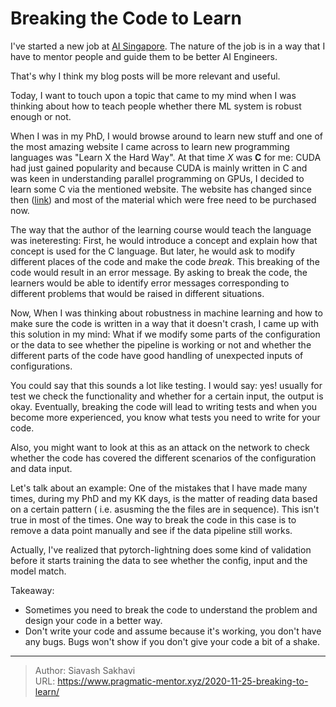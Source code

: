 # Breaking the Code to Learn



I've started a new job at [AI Singapore](https://www.aisingapore.org). The nature of the job is in a way that I have to mentor people and guide them to be better AI Engineers.

That's why I think my blog posts will be more relevant and useful.

Today, I want to touch upon a topic that came to my mind when I was thinking about how to teach people whether there ML system is robust enough or not.

When I was in my PhD, I would browse around to learn new stuff and one of the most amazing website I came across to learn new programming languages was "Learn X the Hard Way". At that time *X* was **C** for me: CUDA had just gained popularity and because CUDA is mainly written in C and was keen in understanding parallel programming on GPUs, I decided to learn some C via the mentioned website. The website has changed since then ([link](https://learncodethehardway.org/)) and most of the material which were free need to be purchased now.

The way that the author of the learning course would teach the language was ineteresting: First, he would introduce a concept and explain how that concept is used for the C language. But later, he would ask to modify different places of the code and make the code *break*. This breaking of the code would result in an error message. By asking to break the code, the learners would be able to identify  error messages corresponding to different problems that would be raised in different situations.

Now, When I was thinking about robustness in machine learning and how to make sure the code is written in a way that it doesn't crash, I came up with this solution in my mind: What if we modify some parts of the configuration or the data to see whether the pipeline is working or not and whether the different parts of the code have good handling of unexpected inputs of configurations.

You could say that this sounds a lot like testing. I would say: yes! usually for test we check the functionality and whether for a certain input, the output is okay. Eventually, breaking the code will lead to writing tests and when you become more experienced, you know what tests you need to write for your code.

Also, you might want to look at this as an attack on the network to check whether the code has covered the different scenarios of the configuration and data input.

Let's talk about an example: One of the mistakes that I have made many times, during my PhD and my KK days, is the matter of reading data based on a certain pattern ( i.e. asusming the the files are in sequence). This isn't true in most of the times. One way to break the code in this case is to remove a data point manually and see if the data pipeline still works.

Actually, I've realized that pytorch-lightning does some kind of validation before it starts training the data to see whether the config, input and the model match.

Takeaway:

* Sometimes you need to break the code to understand the problem and design your code in a better way.
* Don't write your code and assume because it's working, you don't have any bugs. Bugs won't show if you don't give your code a bit of a shake.


---

> Author: Siavash Sakhavi  
> URL: https://www.pragmatic-mentor.xyz/2020-11-25-breaking-to-learn/  

